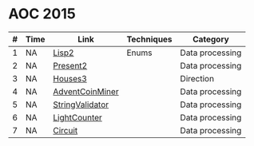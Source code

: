 # AOC 2015

| #  | Time     | Link                  | Techniques              | Category                     |
|----|----------|-----------------------|-------------------------|------------------------------|
| 1  | NA | [Lisp2](./src/main/java/info/jab/aoc/day1/Lisp2.java) | Enums | Data processing |
| 2  | NA | [Present2](./src/main/java/info/jab/aoc/day2/Present2.java) |  | Data processing |
| 3  | NA | [Houses3](./src/main/java/info/jab/aoc/day3/Houses3.java) |  | Direction |
| 4  | NA | [AdventCoinMiner](./src/main/java/info/jab/aoc/day4/AdventCoinMiner.java) |  | Data processing |
| 5  | NA | [StringValidator](./src/main/java/info/jab/aoc/day5/StringValidator.java) |  | Data processing |
| 6  | NA | [LightCounter](./src/main/java/info/jab/aoc/day6/LightCounter.java) |  | Data processing |
| 7  | NA | [Circuit](./src/main/java/info/jab/aoc/day7/Circuit.java) |  | Data processing |

